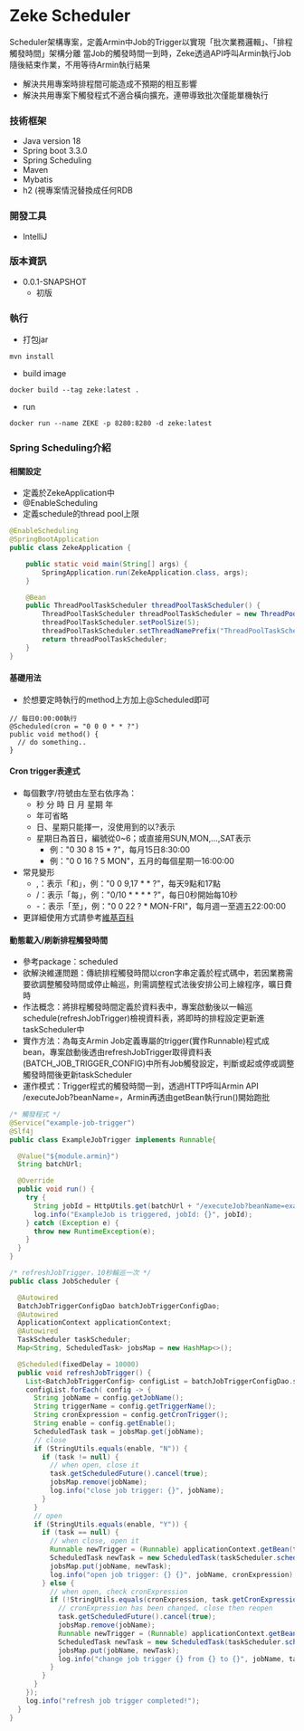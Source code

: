 # Zeke Scheduler
Scheduler架構專案，定義Armin中Job的Trigger以實現「批次業務邏輯」、「排程觸發時間」架構分離
當Job的觸發時間一到時，Zeke透過API呼叫Armin執行Job隨後結束作業，不用等待Armin執行結果
* 解決共用專案時排程間可能造成不預期的相互影響
* 解決共用專案下觸發程式不適合橫向擴充，連帶導致批次僅能單機執行

### 技術框架
* Java version 18
* Spring boot 3.3.0
* Spring Scheduling
* Maven
* Mybatis
* h2 (視專案情況替換成任何RDB

### 開發工具
* IntelliJ

### 版本資訊
* 0.0.1-SNAPSHOT
    * 初版

### 執行
* 打包jar
```
mvn install
```
* build image
```
docker build --tag zeke:latest .
```
* run
```
docker run --name ZEKE -p 8280:8280 -d zeke:latest
```

### Spring Scheduling介紹
#### 相關設定
* 定義於ZekeApplication中
* @EnableScheduling
* 定義schedule的thread pool上限
```java
@EnableScheduling
@SpringBootApplication
public class ZekeApplication {

	public static void main(String[] args) {
		SpringApplication.run(ZekeApplication.class, args);
	}

	@Bean
	public ThreadPoolTaskScheduler threadPoolTaskScheduler() {
		ThreadPoolTaskScheduler threadPoolTaskScheduler = new ThreadPoolTaskScheduler();
		threadPoolTaskScheduler.setPoolSize(5);
		threadPoolTaskScheduler.setThreadNamePrefix("ThreadPoolTaskScheduler");
		return threadPoolTaskScheduler;
	}
}
```
#### 基礎用法
* 於想要定時執行的method上方加上@Scheduled即可
```
// 每日0:00:00執行
@Scheduled(cron = "0 0 0 * * ?")
public void method() {
  // do something..
}
```
#### Cron trigger表達式
* 每個數字/符號由左至右依序為：
  * 秒 分 時 日 月 星期 年
  * 年可省略
  * 日、星期只能擇一，沒使用到的以?表示
  * 星期日為首日，編號從0~6；或直接用SUN,MON,...,SAT表示
    * 例："0 30 8 15 * ?"，每月15日8:30:00
    * 例："0 0 16 ? 5 MON"，五月的每個星期一16:00:00
* 常見變形
  * ,：表示「和」，例："0 0 9,17 * * ?"，每天9點和17點
  * /：表示「每」，例："0/10 * * * * ?"，每日0秒開始每10秒
  * \-：表示「至」，例："0 0 22 ? * MON-FRI"，每月週一至週五22:00:00
* 更詳細使用方式請參考[維基百科](https://en.wikipedia.org/eiki/Cron)

#### 動態載入/刷新排程觸發時間
* 參考package：scheduled
* 欲解決維運問題：傳統排程觸發時間以cron字串定義於程式碼中，若因業務需要欲調整觸發時間或停止輪巡，則需調整程式法後安排公司上線程序，曠日費時
* 作法概念：將排程觸發時間定義於資料表中，專案啟動後以一輪巡schedule(refreshJobTrigger)檢視資料表，將即時的排程設定更新進taskScheduler中
* 實作方法：為每支Armin Job定義專屬的trigger(實作Runnable)程式成bean，專案啟動後透由refreshJobTrigger取得資料表(BATCH_JOB_TRIGGER_CONFIG)中所有Job觸發設定，判斷或起或停或調整觸發時間後更新taskScheduler
* 運作模式：Trigger程式的觸發時間一到，透過HTTP呼叫Armin API /executeJob?beanName=，Armin再透由getBean執行run()開始跑批
```java
/* 觸發程式 */
@Service("example-job-trigger")
@Slf4j
public class ExampleJobTrigger implements Runnable{

  @Value("${module.armin}")
  String batchUrl;

  @Override
  public void run() {
    try {
      String jobId = HttpUtils.get(batchUrl + "/executeJob?beanName=example-job");
      log.info("ExampleJob is triggered, jobId: {}", jobId);
    } catch (Exception e) {
      throw new RuntimeException(e);
    }
  }
}
```
```java
/* refreshJobTrigger，10秒輪巡一次 */
public class JobScheduler {

  @Autowired
  BatchJobTriggerConfigDao batchJobTriggerConfigDao;
  @Autowired
  ApplicationContext applicationContext;
  @Autowired
  TaskScheduler taskScheduler;
  Map<String, ScheduledTask> jobsMap = new HashMap<>();

  @Scheduled(fixedDelay = 10000)
  public void refreshJobTrigger() {
    List<BatchJobTriggerConfig> configList = batchJobTriggerConfigDao.selectAll();
    configList.forEach( config -> {
      String jobName = config.getJobName();
      String triggerName = config.getTriggerName();
      String cronExpression = config.getCronTrigger();
      String enable = config.getEnable();
      ScheduledTask task = jobsMap.get(jobName);
      // close
      if (StringUtils.equals(enable, "N")) {
        if (task != null) {
          // when open, close it
          task.getScheduledFuture().cancel(true);
          jobsMap.remove(jobName);
          log.info("close job trigger: {}", jobName);
        }
      }
      // open
      if (StringUtils.equals(enable, "Y")) {
        if (task == null) {
          // when close, open it
          Runnable newTrigger = (Runnable) applicationContext.getBean(triggerName);
          ScheduledTask newTask = new ScheduledTask(taskScheduler.schedule(newTrigger, new CronTrigger(cronExpression)), cronExpression);
          jobsMap.put(jobName, newTask);
          log.info("open job trigger: {} {}", jobName, cronExpression);
        } else {
          // when open, check cronExpression
          if (!StringUtils.equals(cronExpression, task.getCronExpression())) {
            // cronExpression has been changed, close then reopen
            task.getScheduledFuture().cancel(true);
            jobsMap.remove(jobName);
            Runnable newTrigger = (Runnable) applicationContext.getBean(triggerName);
            ScheduledTask newTask = new ScheduledTask(taskScheduler.schedule(newTrigger, new CronTrigger(cronExpression)), cronExpression);
            jobsMap.put(jobName, newTask);
            log.info("change job trigger {} from {} to {}", jobName, task.getCronExpression(), cronExpression);
          }
        }
      }
    });
    log.info("refresh job trigger completed!");
  }
}
```